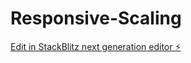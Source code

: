 # Responsive-Scaling

[Edit in StackBlitz next generation editor ⚡️](https://stackblitz.com/~/github.com/VitaSucc/Responsive-Scaling)
